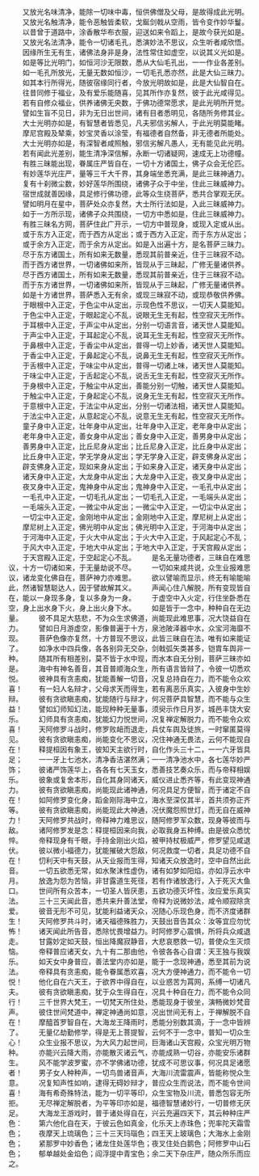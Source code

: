 <!-- { "loadSidebar": true } -->
　　又放光名味清净，能除一切味中毒，恒供佛僧及父母，是故得成此光明。
　　又放光名触清净，能令恶触皆柔软，戈鋋剑戟从空雨，皆令变作妙华鬘。
　　以昔曾于道路中，涂香散华布衣服，迎送如来令蹈上，是故今获光如是。
　　又放光名法清净，能令一切诸毛孔，悉演妙法不思议，众生听者咸欣悟。
　　因缘所生无有生，诸佛法身非是身，法性常住如虚空，以说其义光如是。
　　如是等比光明门，如恒河沙无限数，悉从大仙毛孔出，一一作业各差别。
　　如一毛孔所放光，无量无数如恒沙，一切毛孔悉亦然，此是大仙三昧力。
　　如其本行所得光，随彼宿缘同行者，今放光明故如是，此是大仙智自在。
　　往昔同修于福业，及有爱乐能随喜，见其所作亦复然，彼于此光咸得见。
　　若有自修众福业，供养诸佛无央数，于佛功德常愿求，是此光明所开觉。
　　譬如生盲不见日，非为无日出世间，诸有目者悉明见，各随所务修其业。
　　大士光明亦如是，有智慧者皆悉见，凡夫邪信劣解人，于此光明莫能睹。
　　摩尼宫殿及辇乘，妙宝灵香以涂莹，有福德者自然备，非无德者所能处。
　　大士光明亦如是，有深智者咸照触，邪信劣解凡愚人，无有能见此光明。
　　若有闻此光差别，能生清净深信解，永断一切诸疑网，速成无上功德幢。
　　有胜三昧能出现，眷属庄严皆自在，一切十方诸国土，佛子众会无伦匹。
　　有妙莲华光庄严，量等三千大千界，其身端坐悉充满，是此三昧神通力。
　　复有十刹微尘数，妙好莲华所围绕，诸佛子众于中坐，住此三昧威神力。
　　宿世成就善因缘，具足修行佛功德，此等众生绕菩萨，悉共合掌观无厌。
　　譬如明月在星中，菩萨处众亦复然，大士所行法如是，入此三昧威神力。
　　如于一方所示现，诸佛子众共围绕，一切方中悉如是，住此三昧威神力。
　　有胜三昧名方网，菩萨住此广开示，一切方中普现身，或现入定或从出。
　　或于东方入正定，而于西方从定出；或于西方入正定，而于东方从定出；
　　或于余方入正定，而于余方从定出。如是入出遍十方，是名菩萨三昧力。
　　尽于东方诸国土，所有如来无数量，悉现其前普亲近，住于三昧寂不动。
　　而于西方诸世界，一切诸佛如来所，皆现从于三昧起，广修无量诸供养。
　　尽于西方诸国土，所有如来无数量，悉现其前普亲近，住于三昧寂不动。
　　而于东方诸世界，一切诸佛如来所，皆现从于三昧起，广修无量诸供养。
　　如是十方诸世界，菩萨悉入无有余，或现三昧寂不动，或现恭敬供养佛。
　　于眼根中入正定，于色尘中从定出，示现色性不思议，一切天人莫能知。
　　于色尘中入正定，于眼起定心不乱，说眼无生无有起，性空寂灭无所作。
　　于耳根中入正定，于声尘中从定出，分别一切语言音，诸天世人莫能知。
　　于声尘中入正定，于耳起定心不乱，说耳无生无有起，性空寂灭无所作。
　　于鼻根中入正定，于香尘中从定出，普得一切上妙香，诸天世人莫能知。
　　于香尘中入正定，于鼻起定心不乱，说鼻无生无有起，性空寂灭无所作。
　　于舌根中入正定，于味尘中从定出，普得一切诸上味，诸天世人莫能知。
　　于味尘中入正定，于舌起定心不乱，说舌无生无有起，性空寂灭无所作。
　　于身根中入正定，于触尘中从定出，善能分别一切触，诸天世人莫能知。
　　于触尘中入正定，于身起定心不乱，说身无生无有起，性空寂灭无所作。
　　于意根中入正定，于法尘中从定出，分别一切诸法相，诸天世人莫能知。
　　于法尘中入正定，从意起定心不乱，说意无生无有起，性空寂灭无所作。
　　童子身中入正定，壮年身中从定出，壮年身中入正定，老年身中从定出；
　　老年身中入正定，善女身中从定出；善女身中入正定，善男身中从定出；
　　善男身中入正定，比丘尼身从定出；比丘尼身入正定，比丘身中从定出；
　　比丘身中入正定，学无学身从定出；学无学身入正定，辟支佛身从定出；
　　辟支佛身入正定，现如来身从定出；于如来身入正定，诸天身中从定出；
　　诸天身中入正定，大龙身中从定出；大龙身中入正定，夜叉身中从定出；
　　夜叉身中入正定，鬼神身中从定出；鬼神身中入正定，一毛孔中从定出；
　　一毛孔中入正定，一切毛孔从定出；一切毛孔入正定，一毛端头从定出；
　　一毛端头入正定，一微尘中从定出；一微尘中入正定，一切尘中从定出；
　　一切尘中入正定，金刚地中从定出；金刚地中入正定，摩尼树上从定出；
　　摩尼树上入正定，佛光明中从定出；佛光明中入正定，于河海中从定出；
　　于河海中入正定，于火大中从定出；于火大中入正定，于风起定心不乱；
　　于风大中入正定，于地大中从定出；于地大中入正定，于天宫殿从定出；
　　于天宫殿入正定，于空起定心不乱。
　　是名无量功德者，三昧自在难思议，十方一切诸如来，于无量劫说不尽。
　　一切如来咸共说，众生业报难思议，诸龙变化佛自在，菩萨神力亦难思。
　　欲以譬喻而显示，终无有喻能喻此，然诸智慧聪达人，因于譬故解其义。
　　声闻心住八解脱，所有变现皆自在，能以一身现多身，复以多身为一身。
　　于虚空中入火定，行住坐卧悉在空，身上出水身下火，身上出火身下水。
　　如是皆于一念中，种种自在无边量。
　　彼不具足大慈悲，不为众生求佛道，尚能现此难思事，况大饶益自在力。
　　譬如日月游虚空，影像普遍于十方，泉池陂泽器中水，众宝河海靡不现。
　　菩萨色像亦复然，十方普现不思议，此皆三昧自在法，唯有如来能证了。
　　如净水中四兵像，各各别异无交杂，剑戟弧矢类甚多，铠胄车舆非一种。
　　随其所有相差别，莫不皆于水中现，而水本自无分别，菩萨三昧亦如是。
　　海中有神名善音，其音普顺海众生，所有语言皆辩了，令彼一切悉欢悦。
　　彼神具有贪恚痴，犹能善解一切音，况复总持自在力，而不能令众欢喜！
　　有一妇人名辩才，父母求天而得生，若有离恶乐真实，入彼身中生妙辩。
　　彼有贪欲瞋恚痴，犹能随行与辩才，何况菩萨具智慧，而不能与众生益！
　　譬如幻师知幻法，能现种种无量事，须臾示作日月岁，城邑丰饶大安乐。
　　幻师具有贪恚痴，犹能幻力悦世间，况复禅定解脱力，而不能令众欢喜！
　　天阿修罗斗战时，修罗败衄而退走，兵仗车舆及徒旅，一时窜匿莫得见。
　　彼有贪欲瞋恚痴，尚能变化不思议，况住神通无畏法，云何不能现自在！
　　释提桓因有象王，彼知天主欲行时，自化作头三十二，一一六牙皆具足；
　　一一牙上七池水，清净香洁湛然满；一一清净池水中，各七莲华妙严饰；
　　彼诸严饰莲华上，各各有七天玉女，悉善技艺奏众乐，而与帝释相娱乐。
　　彼象或复舍本形，自化其身同诸天，威仪进止悉齐等，有此变现神通力。
　　彼有贪欲瞋恚痴，尚能现此诸神通，何况具足方便智，而于诸定不自在！
　　如阿修罗变化身，蹈金刚际海中立，海水至深仅其半，首共须弥正齐等。
　　彼有贪欲瞋恚痴，尚能现此大神通，况伏魔怨照世灯，而无自在威神力！
　　天阿修罗共战时，帝释神力难思议，随阿修罗军众数，现身等彼而与敌。
　　诸阿修罗发是念：释提桓因来向我，必取我身五种缚。由是彼众悉忧悴。
　　帝释现身有千眼，手持金刚出火焰，被甲持杖极威严，修罗望见咸退伏。
　　彼以微小福德力，犹能摧破大怨敌，何况救度一切者，具足功德不自在！
　　忉利天中有天鼓，从天业报而生得，知诸天众放逸时，空中自然出此音。
　　一切五欲悉无常，如水聚沫性虚伪，诸有如梦如阳焰，亦如浮云水中月。
　　放逸为怨为苦恼，非甘露道生死径，若有作诸放逸行，入于死灭大鱼口。
　　世间所有众苦本，一切圣人皆厌患，五欲功德灭坏性，汝应爱乐真实法。
　　三十三天闻此音，悉共来升善法堂，帝释为说微妙法，咸令顺寂除贪爱。
　　彼音无形不可见，犹能利益诸天众，况随心乐现色身，而不济度诸群生！
　　天阿修罗共斗时，诸天福德殊胜力，天鼓出音告其众：汝等宜应勿忧怖！
　　诸天闻此所告音，悉除忧畏增益力。时阿修罗心震惧，所将兵众咸退走。
　　甘露妙定如天鼓，恒出降魔寂静音，大悲哀愍救一切，普使众生灭烦恼。
　　帝释普应诸天女，九十有二那由他，令彼各各心自谓：天王独与我娱乐。
　　如天女中身普应，善法堂内亦如是，能于一念现神通，悉至其前为说法。
　　帝释具有贪恚痴，能令眷属悉欢喜，况大方便神通力，而不能令一切悦！
　　他化自在六天王，于欲界中得自在，以业惑苦为罥网，系缚一切诸凡夫。
　　彼有贪欲瞋恚痴，犹于众生得自在，况具十种自在力，而不能令众同行！
　　三千世界大梵王，一切梵天所住处，悉能现身于彼坐，演畅微妙梵音声。
　　彼住世间梵道中，禅定神通尚如意，况出世间无有上，于禅解脱不自在！
　　摩醯首罗智自在，大海龙王降雨时，悉能分别数其滴，于一念中皆辨了。
　　无量亿劫勤修学，得是无上菩提智，云何不于一念中，普知一切众生心！
　　众生业报不思议，为大风力起世间，巨海诸山天宫殿，众宝光明万物种。
　　亦能兴云降大雨，亦能散灭诸云气，亦能成熟一切谷，亦能安乐诸群生。
　　风不能学波罗蜜，亦不学佛诸功德，犹成不可思议事，何况具足诸愿者！
　　男子女人种种声，一切鸟兽诸音声，大海川流雷震声，皆能称悦众生意。
　　况复知声性如响，逮得无碍妙辩才，普应众生而说法，而不能令世间喜！
　　海有希奇殊特法，能为一切平等印，众生宝物及川流，普悉包容无所拒。
　　无尽禅定解脱者，为平等印亦如是，福德智慧诸妙行，一切普修无厌足。
　　大海龙王游戏时，普于诸处得自在，兴云充遍四天下，其云种种庄严色：
　　第六他化自在天，于彼云色如真金，化乐天上赤珠色；兜率陀天霜雪色；
　　夜摩天上琉璃色；三十三天玛瑙色；四王天上玻璃色；大海水上金刚色；
　　紧那罗中妙香色；诸龙住处莲华色；夜叉住处白鹅色；阿修罗中山石色；
　　郁单越处金焰色；阎浮提中青宝色；余二天下杂庄严，随众所乐而应之。
